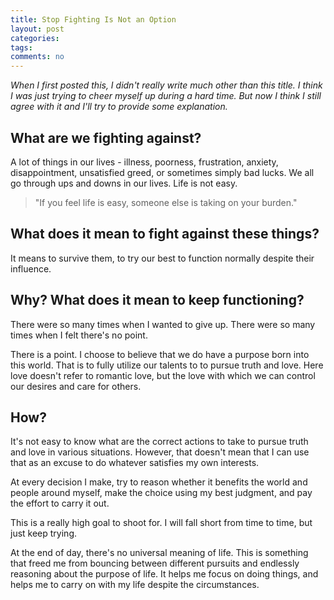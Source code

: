 ```yaml
---
title: Stop Fighting Is Not an Option
layout: post
categories:
tags:
comments: no
---
```


_When I first posted this, I didn't really write much other than this title. I think I was just trying to cheer myself up during a hard time. But now I think I still agree with it and I'll try to provide some explanation._

## What are we fighting against? 

A lot of things in our lives - illness, poorness, frustration, anxiety, disappointment, unsatisfied greed, or sometimes simply bad lucks. We all go through ups and downs in our lives. Life is not easy.

> "If you feel life is easy, someone else is taking on your burden." 

## What does it mean to fight against these things? 

It means to survive them, to try our best to function normally despite their influence. 

## Why? What does it mean to keep functioning?

There were so many times when I wanted to give up. There were so many times when I felt there's no point. 

There is a point. I choose to believe that we do have a purpose born into this world. That is to fully utilize our talents to to pursue truth and love. Here love doesn't refer to romantic love, but the love with which we can control our desires and care for others. 

## How? 

It's not easy to know what are the correct actions to take to pursue truth and love in various situations. 
However, that doesn't mean that I can use that as an excuse to do whatever satisfies my own interests. 

At every decision I make, try to reason whether it benefits the world and people around myself, make the choice using my best judgment, and pay the effort to carry it out. 

This is a really high goal to shoot for. I will fall short from time to time, but just keep trying. 

At the end of day, there's no universal meaning of life. This is something that freed me from bouncing between different pursuits and endlessly reasoning about the purpose of life. It helps me focus on doing things, and helps me to carry on with my life despite the circumstances. 
